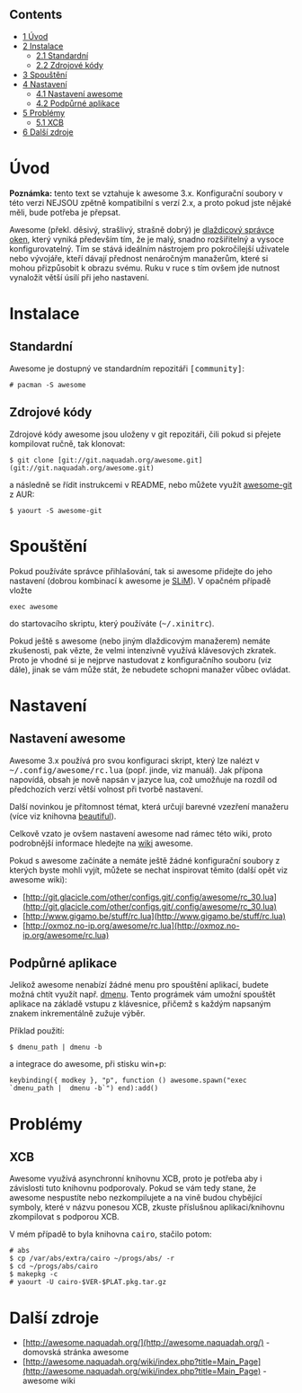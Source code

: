 ## Contents

*   [1 Úvod](#.C3.9Avod)
*   [2 Instalace](#Instalace)
    *   [2.1 Standardní](#Standardn.C3.AD)
    *   [2.2 Zdrojové kódy](#Zdrojov.C3.A9_k.C3.B3dy)
*   [3 Spouštění](#Spou.C5.A1t.C4.9Bn.C3.AD)
*   [4 Nastavení](#Nastaven.C3.AD)
    *   [4.1 Nastavení awesome](#Nastaven.C3.AD_awesome)
    *   [4.2 Podpůrné aplikace](#Podp.C5.AFrn.C3.A9_aplikace)
*   [5 Problémy](#Probl.C3.A9my)
    *   [5.1 XCB](#XCB)
*   [6 Další zdroje](#Dal.C5.A1.C3.AD_zdroje)

# Úvod

**Poznámka:** tento text se vztahuje k awesome 3.x. Konfigurační soubory v této verzi NEJSOU zpětně kompatibilní s verzí 2.x, a proto pokud jste nějaké měli, bude potřeba je přepsat.

Awesome (překl. děsivý, strašlivý, strašně dobrý) je [dlaždicový správce oken](http://www.root.cz/clanky/tiled-desktopy-vsude-same-dlazdice/), který vyniká především tím, že je malý, snadno rozšiřitelný a vysoce konfigurovatelný. Tím se stává ideálním nástrojem pro pokročilejší uživatele nebo vývojáře, kteří dávají přednost nenáročným manažerům, které si mohou přizpůsobit k obrazu svému. Ruku v ruce s tím ovšem jde nutnost vynaložit větší úsilí při jeho nastavení.

# Instalace

## Standardní

Awesome je dostupný ve standardním repozitáři <tt>[community]</tt>:

```
# pacman -S awesome

```

## Zdrojové kódy

Zdrojové kódy awesome jsou uloženy v git repozitáři, čili pokud si přejete kompilovat ručně, tak klonovat:

```
$ git clone [git://git.naquadah.org/awesome.git](git://git.naquadah.org/awesome.git)

```

a následně se řídit instrukcemi v README, nebo můžete využít [awesome-git](https://aur.archlinux.org/packages/awesome-git/) z AUR:

```
$ yaourt -S awesome-git

```

# Spouštění

Pokud používáte správce přihlašování, tak si awesome přidejte do jeho nastavení (dobrou kombinací k awesome je [SLiM](http://slim.berlios.de/)). V opačném případě vložte

```
exec awesome

```

do startovacího skriptu, který používáte (<tt>~/.xinitrc</tt>).

Pokud ještě s awesome (nebo jiným dlaždicovým manažerem) nemáte zkušenosti, pak vězte, že velmi intenzivně využívá klávesových zkratek. Proto je vhodné si je nejprve nastudovat z konfiguračního souboru (viz dále), jinak se vám může stát, že nebudete schopni manažer vůbec ovládat.

# Nastavení

## Nastavení awesome

Awesome 3.x používá pro svou konfiguraci skript, který lze nalézt v <tt>~/.config/awesome/rc.lua</tt> (popř. jinde, viz manuál). Jak přípona napovídá, obsah je nově napsán v jazyce lua, což umožňuje na rozdíl od předchozích verzí větší volnost při tvorbě nastavení.

Další novinkou je přítomnost témat, která určují barevné vzezření manažeru (více viz knihovna [beautiful](http://awesome.naquadah.org/wiki/index.php?title=Beautiful)).

Celkově vzato je ovšem nastavení awesome nad rámec této wiki, proto podrobnější informace hledejte na [wiki](http://awesome.naquadah.org/wiki/index.php?title=Main_Page) awesome.

Pokud s awesome začínáte a nemáte ještě žádné konfigurační soubory z kterých byste mohli vyjít, můžete se nechat inspirovat těmito (další opět viz awesome wiki):

*   [http://git.glacicle.com/other/configs.git/.config/awesome/rc_30.lua](http://git.glacicle.com/other/configs.git/.config/awesome/rc_30.lua)
*   [http://www.gigamo.be/stuff/rc.lua](http://www.gigamo.be/stuff/rc.lua)
*   [http://oxmoz.no-ip.org/awesome/rc.lua](http://oxmoz.no-ip.org/awesome/rc.lua)

## Podpůrné aplikace

Jelikož awesome nenabízí žádné menu pro spouštění aplikací, budete možná chtít využít např. [dmenu](http://www.suckless.org/programs/dmenu.html). Tento prográmek vám umožní spouštět aplikace na základě vstupu z klávesnice, přičemž s každým napsaným znakem inkrementálně zužuje výběr.

Příklad použití:

```
$ dmenu_path | dmenu -b

```

a integrace do awesome, při stisku win+p:

```
keybinding({ modkey }, "p", function () awesome.spawn("exec `dmenu_path |  dmenu -b`") end):add()

```

# Problémy

## XCB

Awesome využívá asynchronní knihovnu XCB, proto je potřeba aby i závislosti tuto knihovnu podporovaly. Pokud se vám tedy stane, že awesome nespustíte nebo nezkompilujete a na vině budou chybějící symboly, které v názvu ponesou XCB, zkuste příslušnou aplikaci/knihovnu zkompilovat s podporou XCB.

V mém případě to byla knihovna <tt>cairo</tt>, stačilo potom:

```
# abs
$ cp /var/abs/extra/cairo ~/progs/abs/ -r
$ cd ~/progs/abs/cairo
$ makepkg -c
# yaourt -U cairo-$VER-$PLAT.pkg.tar.gz

```

# Další zdroje

*   [http://awesome.naquadah.org/](http://awesome.naquadah.org/) - domovská stránka awesome
*   [http://awesome.naquadah.org/wiki/index.php?title=Main_Page](http://awesome.naquadah.org/wiki/index.php?title=Main_Page) - awesome wiki